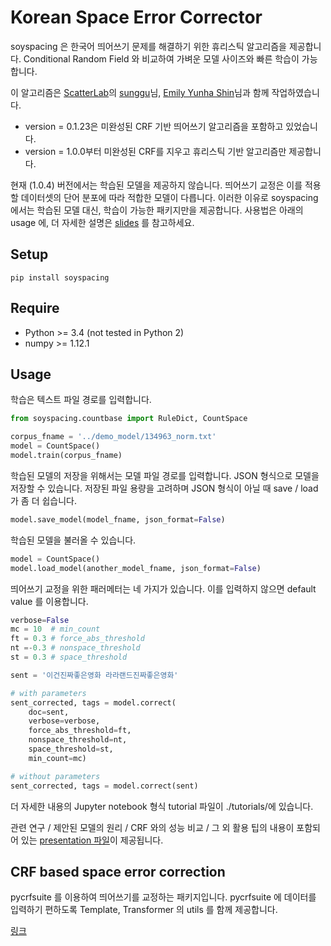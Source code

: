 # Korean Space Error Corrector

soyspacing 은 한국어 띄어쓰기 문제를 해결하기 위한 휴리스틱 알고리즘을 제공합니다. Conditional Random Field 와 비교하여 가벼운 모델 사이즈와 빠른 학습이 가능합니다. 

이 알고리즘은 [ScatterLab][scatter_url]의 [sunggu][sunggu_url]님, [Emily Yunha Shin][eyshin_url]님과 함께 작업하였습니다. 

- version = 0.1.23은 미완성된 CRF 기반 띄어쓰기 알고리즘을 포함하고 있었습니다. 
- version = 1.0.0부터 미완성된 CRF를 지우고 휴리스틱 기반 알고리즘만 제공합니다. 

현재 (1.0.4) 버전에서는 학습된 모델을 제공하지 않습니다. 띄어쓰기 교정은 이를 적용할 데이터셋의 단어 분포에 따라 적합한 모델이 다릅니다. 이러한 이유로 soyspacing 에서는 학습된 모델 대신, 학습이 가능한 패키지만을 제공합니다. 사용법은 아래의 usage 에, 더 자세한 설명은 [slides](https://raw.githubusercontent.com/lovit/soyspacing/master/tutorials/presentation.pdf) 를 참고하세요.

## Setup

```
pip install soyspacing
```

## Require

- Python >= 3.4 (not tested in Python 2)
- numpy >= 1.12.1

## Usage 

학습은 텍스트 파일 경로를 입력합니다. 

```python
from soyspacing.countbase import RuleDict, CountSpace

corpus_fname = '../demo_model/134963_norm.txt'
model = CountSpace()
model.train(corpus_fname)
```

학습된 모델의 저장을 위해서는 모델 파일 경로를 입력합니다. JSON 형식으로 모델을 저장할 수 있습니다. 저장된 파일 용량을 고려하며 JSON 형식이 아닐 때 save / load 가 좀 더 쉽습니다.

```python
model.save_model(model_fname, json_format=False)
```

학습된 모델을 불러올 수 있습니다. 

```python
model = CountSpace()
model.load_model(another_model_fname, json_format=False)
```

띄어쓰기 교정을 위한 패러메터는 네 가지가 있습니다. 이를 입력하지 않으면 default value 를 이용합니다. 

```python
verbose=False
mc = 10  # min_count
ft = 0.3 # force_abs_threshold
nt =-0.3 # nonspace_threshold
st = 0.3 # space_threshold

sent = '이건진짜좋은영화 라라랜드진짜좋은영화'

# with parameters
sent_corrected, tags = model.correct(
    doc=sent,
    verbose=verbose,
    force_abs_threshold=ft,
    nonspace_threshold=nt,
    space_threshold=st,
    min_count=mc)

# without parameters
sent_corrected, tags = model.correct(sent)
```

더 자세한 내용의 Jupyter notebook 형식 tutorial 파일이 ./tutorials/에 있습니다.

관련 연구 / 제안된 모델의 원리 / CRF 와의 성능 비교 / 그 외 활용 팁의 내용이 포함되어 있는 [presentation 파일][presentation]이 제공됩니다.  

## CRF based space error correction

pycrfsuite 를 이용하여 띄어쓰기를 교정하는 패키지입니다. pycrfsuite 에 데이터를 입력하기 편하도록 Template, Transformer 의 utils 를 함께 제공합니다. 

[링크][pycrfsuite_space]


[scatter_url]: http://www.scatterlab.co.kr/
[sunggu_url]: https://github.com/new21cccc
[eyshin_url]: https://github.com/eyshin05
[presentation]: /tutorials/presentation.pdf
[pycrfsuite_space]: https://github.com/lovit/pycrfsuite_spacing
